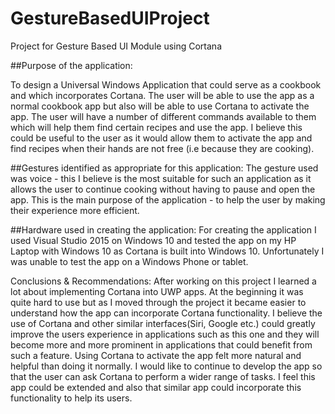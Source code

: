 # GestureBasedUIProject
Project for Gesture Based UI Module using Cortana

##Purpose of the application:

To design a Universal Windows Application that could serve as a cookbook and which incorporates Cortana. The user will be able to use the 
app as a normal cookbook app but also will be able to use Cortana to activate the app. The user will have a number of different commands available 
to them which will help them find certain recipes and use the app. I believe this could be useful to the user as it would allow them to activate 
the app and find recipes when their hands are not free (i.e because they are cooking).

##Gestures identified as appropriate for this application:
The gesture used was voice - this I believe is the most suitable for such an application as it allows the user to continue cooking without 
having to pause and open the app. This is the main purpose of the application - to help the user by making their experience more efficient.


##Hardware used in creating the application:
For creating the application I used Visual Studio 2015 on Windows 10 and tested the app on my HP Laptop with Windows 10 as Cortana is 
built into Windows 10. Unfortunately I was unable to test the app on a Windows Phone or tablet.

Conclusions & Recommendations:
After working on this project I learned a lot about implementing Cortana into UWP apps. At the beginning it was quite hard to use but as 
I moved through the project it became easier to understand how the app can incorporate Cortana functionality. I believe the use of Cortana 
and other similar interfaces(Siri, Google etc.) could greatly improve the users experience in applications such as this one and they will 
become more and more prominent in applications that could benefit from such a feature. Using Cortana to activate the app felt more natural 
and helpful than doing it normally.
I would like to continue to develop the app so that the user can ask Cortana to perform a wider range of tasks. I feel this app could be 
extended and also that similar app could incorporate this functionality to help its users.
